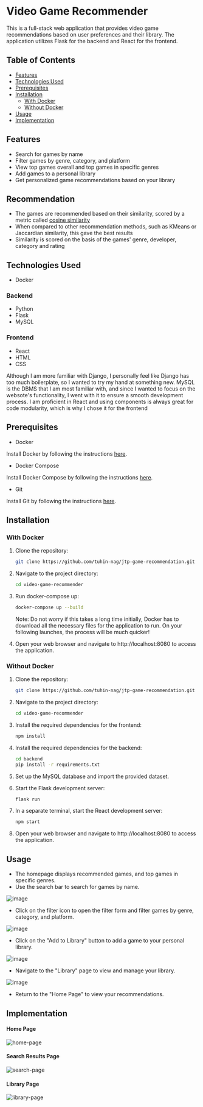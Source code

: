 # Video Game Recommender

This is a full-stack web application that provides video game recommendations based on user preferences and their library. The application utilizes Flask for the backend and React for the frontend.
## Table of Contents

- [Features](#features)
- [Technologies Used](#technologies-used)
- [Prerequisites](#prerequisites)
- [Installation](#installation)
  - [With Docker](#with-docker)
  - [Without Docker](#without-docker)
- [Usage](#usage)
- [Implementation](#implementation)

## Features

- Search for games by name
- Filter games by genre, category, and platform
- View top games overall and top games in specific genres
- Add games to a personal library
- Get personalized game recommendations based on your library

## Recommendation
- The games are recommended based on their similarity, scored by a metric called [cosine similarity](https://www.geeksforgeeks.org/cosine-similarity/)
- When compared to other recommendation methods, such as KMeans or Jaccardian similarity, this gave the best results
- Similarity is scored on the basis of the games' genre, developer, category and rating

## Technologies Used
- Docker
### Backend
- Python
- Flask
- MySQL

### Frontend

- React
- HTML
- CSS

Although I am more familiar with Django, I personally feel like Django has too much boilerplate, so I wanted to try my hand at something new. MySQL is the DBMS that I am most familiar with, and since I wanted to focus on the websote's functionality, I went with it to ensure a smooth development process. I am proficient in React and using components is always great for code modularity, which is why I chose it for the frontend 

## Prerequisites

- Docker 

Install Docker by following the instructions [here](https://docs.docker.com/get-docker/).

- Docker Compose

Install Docker Compose by following the instructions [here](https://docs.docker.com/compose/install/).

- Git

Install Git by following the instructions [here](https://git-scm.com/book/en/v2/Getting-Started-Installing-Git).

## Installation
### With Docker

1. Clone the repository:
    ```bash
    git clone https://github.com/tuhin-nag/jtp-game-recommendation.git
    ```
2. Navigate to the project directory:
    ```bash
    cd video-game-recommender
    ```
3. Run docker-compose up:
    ```bash
    docker-compose up --build
    ```
    Note: Do not worry if this takes a long time initially, Docker has to download all the necessary files for the application to run. On your following launches, the process will be much quicker!
   
5. Open your web browser and navigate to http://localhost:8080 to access the application.

### Without Docker

1. Clone the repository:
    ```bash
    git clone https://github.com/tuhin-nag/jtp-game-recommendation.git
    ```
2. Navigate to the project directory:
    ```bash
    cd video-game-recommender
    ```
3. Install the required dependencies for the frontend:
    ```bash
    npm install
    ```
4. Install the required dependencies for the backend:
    ```bash
    cd backend
    pip install -r requirements.txt
    ```

5. Set up the MySQL database and import the provided dataset.
   
6. Start the Flask development server:
    ```bash
    flask run
    ```
7. In a separate terminal, start the React development server:
    ```bash
    npm start
    ```
8. Open your web browser and navigate to http://localhost:8080 to access the application.

## Usage

- The homepage displays recommended games, and top games in specific genres.
- Use the search bar to search for games by name.

![image](https://github.com/tuhin-nag/jtp-game-recommendation/assets/68266325/ea1bd74c-7ec5-410a-a992-81e72016ab2e)
- Click on the filter icon to open the filter form and filter games by genre, category, and platform.

![image](https://github.com/tuhin-nag/jtp-game-recommendation/assets/68266325/8054d968-77e9-4553-b712-7accfe63a288)

- Click on the "Add to Library" button to add a game to your personal library.

![image](https://github.com/tuhin-nag/jtp-game-recommendation/assets/68266325/e42b2aff-8bf9-4f6d-9502-626c0fc744b2)

- Navigate to the "Library" page to view and manage your library.

![image](https://github.com/tuhin-nag/jtp-game-recommendation/assets/68266325/04bc1a89-a888-427b-bb8b-6b3cbca00253)

- Return to the "Home Page" to view your recommendations.


## Implementation
#### Home Page 
![home-page](https://github.com/tuhin-nag/jtp-game-recommendation/assets/68266325/7a35c931-7fa5-40ec-9639-5862731e421e)

#### Search Results Page
![search-page](https://github.com/tuhin-nag/jtp-game-recommendation/assets/68266325/94a52869-3931-49a5-9c23-b50dbcbd7939)

#### Library Page
![library-page](https://github.com/tuhin-nag/jtp-game-recommendation/assets/68266325/cf7733b3-2cef-4a21-b3c4-75d58de3b375)


